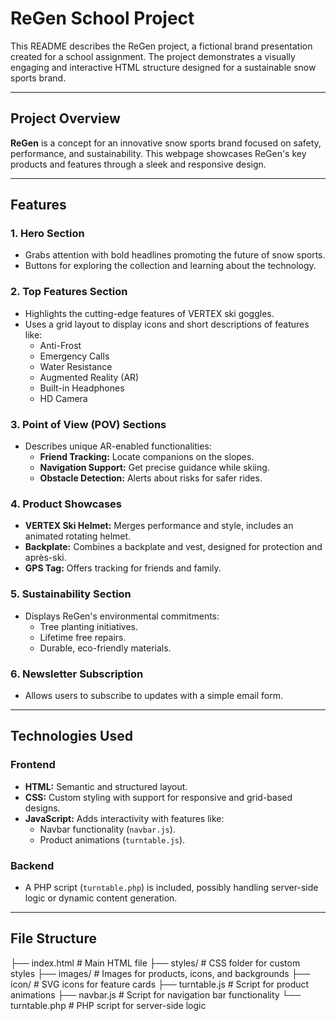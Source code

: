 # ReGen School Project

This README describes the ReGen project, a fictional brand presentation created for a school assignment. The project demonstrates a visually engaging and interactive HTML structure designed for a sustainable snow sports brand.

---

## Project Overview

**ReGen** is a concept for an innovative snow sports brand focused on safety, performance, and sustainability. This webpage showcases ReGen's key products and features through a sleek and responsive design.

---

## Features

### 1. **Hero Section**

- Grabs attention with bold headlines promoting the future of snow sports.
- Buttons for exploring the collection and learning about the technology.

### 2. **Top Features Section**

- Highlights the cutting-edge features of VERTEX ski goggles.
- Uses a grid layout to display icons and short descriptions of features like:
  - Anti-Frost
  - Emergency Calls
  - Water Resistance
  - Augmented Reality (AR)
  - Built-in Headphones
  - HD Camera

### 3. **Point of View (POV) Sections**

- Describes unique AR-enabled functionalities:
  - **Friend Tracking:** Locate companions on the slopes.
  - **Navigation Support:** Get precise guidance while skiing.
  - **Obstacle Detection:** Alerts about risks for safer rides.

### 4. **Product Showcases**

- **VERTEX Ski Helmet:** Merges performance and style, includes an animated rotating helmet.
- **Backplate:** Combines a backplate and vest, designed for protection and après-ski.
- **GPS Tag:** Offers tracking for friends and family.

### 5. **Sustainability Section**

- Displays ReGen's environmental commitments:
  - Tree planting initiatives.
  - Lifetime free repairs.
  - Durable, eco-friendly materials.

### 6. **Newsletter Subscription**

- Allows users to subscribe to updates with a simple email form.

---

## Technologies Used

### Frontend

- **HTML:** Semantic and structured layout.
- **CSS:** Custom styling with support for responsive and grid-based designs.
- **JavaScript:** Adds interactivity with features like:
  - Navbar functionality (`navbar.js`).
  - Product animations (`turntable.js`).

### Backend

- A PHP script (`turntable.php`) is included, possibly handling server-side logic or dynamic content generation.

---

## File Structure

├── index.html # Main HTML file
├── styles/ # CSS folder for custom styles
├── images/ # Images for products, icons, and backgrounds
├── icon/ # SVG icons for feature cards
├── turntable.js # Script for product animations
├── navbar.js # Script for navigation bar functionality
└── turntable.php # PHP script for server-side logic
